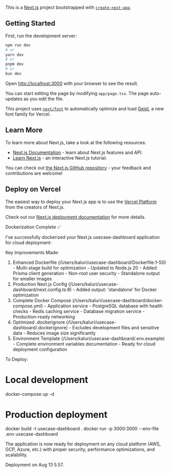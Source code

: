 This is a [Next.js](https://nextjs.org) project bootstrapped with [`create-next-app`](https://nextjs.org/docs/app/api-reference/cli/create-next-app).

## Getting Started

 First, run the development server:

```bash
npm run dev
# or
yarn dev
# or
pnpm dev
# or
bun dev 
```

Open [http://localhost:3000](http://localhost:3000) with your browser to see the result.

You can start editing the page by modifying `app/page.tsx`. The page auto-updates as you edit the file.

This project uses [`next/font`](https://nextjs.org/docs/app/building-your-application/optimizing/fonts) to automatically optimize and load [Geist](https://vercel.com/font), a new font family for Vercel.

## Learn More

To learn more about Next.js, take a look at the following resources:

- [Next.js Documentation](https://nextjs.org/docs) - learn about Next.js features and API.
- [Learn Next.js](https://nextjs.org/learn) - an interactive Next.js tutorial.

You can check out [the Next.js GitHub repository](https://github.com/vercel/next.js) - your feedback and contributions are welcome!

## Deploy on Vercel

The easiest way to deploy your Next.js app is to use the [Vercel Platform](https://vercel.com/new?utm_medium=default-template&filter=next.js&utm_source=create-next-app&utm_campaign=create-next-app-readme) from the creators of Next.js.

Check out our [Next.js deployment documentation](https://nextjs.org/docs/app/building-your-application/deploying) for more details.

Dockerization Complete ✅

  I've successfully dockerized your Next.js usecase-dashboard
  application for cloud deployment:

  Key Improvements Made:

  1. Enhanced Dockerfile
  (/Users/kaluri/usecase-dashboard/Dockerfile:1-50)
    - Multi-stage build for optimization
    - Updated to Node.js 20
    - Added Prisma client generation
    - Non-root user security
    - Standalone output for smaller images
  2. Production Next.js Config
  (/Users/kaluri/usecase-dashboard/next.config.ts:8)
    - Added output: 'standalone' for Docker optimization
  3. Complete Docker Compose
  (/Users/kaluri/usecase-dashboard/docker-compose.yml)
    - Application service
    - PostgreSQL database with health checks
    - Redis caching service
    - Database migration service
    - Production-ready networking
  4. Optimized .dockerignore
  (/Users/kaluri/usecase-dashboard/.dockerignore)
    - Excludes development files and sensitive data
    - Reduces image size significantly
  5. Environment Template
  (/Users/kaluri/usecase-dashboard/.env.example)
    - Complete environment variables documentation
    - Ready for cloud deployment configuration


  To Deploy:

  # Local development
  docker-compose up -d

  # Production deployment
  docker build -t usecase-dashboard .
  docker run -p 3000:3000 --env-file .env usecase-dashboard

  The application is now ready for deployment on any cloud
  platform (AWS, GCP, Azure, etc.) with proper security,
  performance optimizations, and scalability.

Deployment on Aug 13 5.57.       
